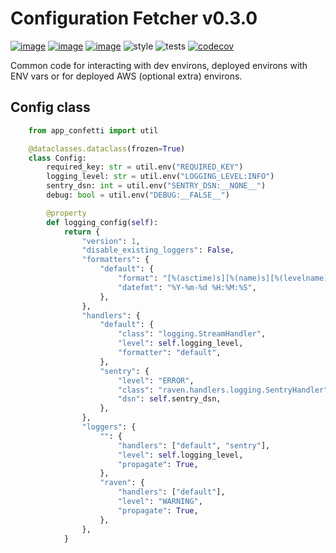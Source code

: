 # Configuration Fetcher v0.3.0
[![image](https://img.shields.io/pypi/v/web_error.svg)](https://pypi.org/project/app_confetti/)
[![image](https://img.shields.io/pypi/l/web_error.svg)](https://pypi.org/project/app_confetti/)
[![image](https://img.shields.io/pypi/pyversions/web_error.svg)](https://pypi.org/project/app_confetti/)
![style](https://github.com/EdgyEdgemond/app_confetti/workflows/style/badge.svg)
![tests](https://github.com/EdgyEdgemond/app_confetti/workflows/tests/badge.svg)
[![codecov](https://codecov.io/gh/EdgyEdgemond/app_confetti/branch/master/graph/badge.svg)](https://codecov.io/gh/EdgyEdgemond/app-confetti)

Common code for interacting with dev environs, deployed environs with ENV vars
or for deployed AWS (optional extra) environs.

## Config class

```python
    from app_confetti import util

    @dataclasses.dataclass(frozen=True)
    class Config:
        required_key: str = util.env("REQUIRED_KEY")
        logging_level: str = util.env("LOGGING_LEVEL:INFO")
        sentry_dsn: int = util.env("SENTRY_DSN:__NONE__")
        debug: bool = util.env("DEBUG:__FALSE__")

        @property
        def logging_config(self):
            return {
                "version": 1,
                "disable_existing_loggers": False,
                "formatters": {
                    "default": {
                        "format": "[%(asctime)s][%(name)s][%(levelname)s]: %(message)s",
                        "datefmt": "%Y-%m-%d %H:%M:%S",
                    },
                },
                "handlers": {
                    "default": {
                        "class": "logging.StreamHandler",
                        "level": self.logging_level,
                        "formatter": "default",
                    },
                    "sentry": {
                        "level": "ERROR",
                        "class": "raven.handlers.logging.SentryHandler",
                        "dsn": self.sentry_dsn,
                    },
                },
                "loggers": {
                    "": {
                        "handlers": ["default", "sentry"],
                        "level": self.logging_level,
                        "propagate": True,
                    },
                    "raven": {
                        "handlers": ["default"],
                        "level": "WARNING",
                        "propagate": True,
                    },
                },
            }
```
